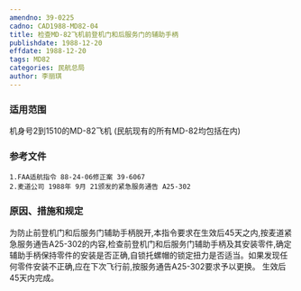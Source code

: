```yaml
---
amendno: 39-0225
cadno: CAD1988-MD82-04
title: 检查MD-82飞机前登机门和后服务门的辅助手柄
publishdate: 1988-12-20
effdate: 1988-12-20
tags: MD82
categories: 民航总局
author: 李丽琪
---
```


### 适用范围 
机身号2到1510的MD-82飞机 (民航现有的所有MD-82均包括在内)

### 参考文件
    1.FAA适航指令 88-24-06修正案 39-6067
    2.麦道公司 1988年 9月 21颁发的紧急服务通告 A25-302 


### 原因、措施和规定 
为防止前登机门和后服务门辅助手柄脱开,本指令要求在生效后45天之内,按麦道紧急服务通告A25-302的内容,检查前登机门和后服务门辅助手柄及其安装零件,确定辅助手柄保持零件的安装是否正确,自锁托螺帽的锁定扭力是否适当。如果发现任何零件安装不正确,应在下次飞行前,按服务通告A25-302要求予以更换。 
    生效后45天内完成。
